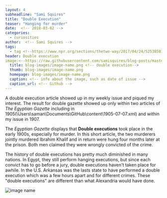 ```yaml
---
layout: 4
subheadline: "Sami Squires"
title: "Double Execution"
teaser: "Hanging for murder"
date:  <!-- 2018-03-02 -->
categories:
  - curiosities
author:  <!-- Sami Squires -->
tags:
  - tag <!--https://www.npr.org/sections/thetwo-way/2017/04/24/525385016/arkansas-prepares-for-first-double-execution-in-u-s-since-2000--> <!--https://en.wikipedia.org/wiki/Capital_punishment_in_Egypt-->
header: Double execution
image:<--https://raw.githubusercontent.com/samisquires/blog-posts/master/double%20execution.jpg-->
  title: blog-images/image-name.png <!-- double execution-->
  thumb: blog-images/image-name.png
  homepage: blog-images/image-name.png
  caption: <!-- info about the image, such as date of issue -->
  caption_url: <!-- Github -->
---
```

A double execution article showed up in my weekly issue and piqued my interest. The result for double gazette showed up only within two articles of *The Egyptian Gazette* including in 1905(\Users\saman\Documents\GitHub\content\1905-07-07.xml) and within my issue in 1907.

The *Egyptian Gazette* displays that **Double executions** took place in the early 1900s, especially for murder. In this short article, the two murderers jointly murdered Ibrahim Khalif and in return were hung four months later at the prison. Both men claimed they were wrongly convicted of the crime.  

The history of double executions has pretty much diminished in many nations. In Egypt, they still perform hanging executions, but since each convict has to go before a jury, double executions haven't taken place for awhile. In the U.S. Arkansas was the lasts state to have performed a double execution which was a few hours apart and for different crimes. These "double executions" are different than what Alexandria would have done.

![image name](https://raw.githubusercontent.com/samisquires/blog-posts/master/double%20execution.jpg)
